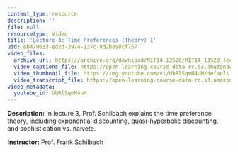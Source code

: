 ```yaml
---
content_type: resource
description: ''
file: null
resourcetype: Video
title: 'Lecture 3: Time Preferences (Theory) I'
uid: eb479633-ed2d-3974-137c-8d2b898cf757
video_files:
  archive_url: https://archive.org/download/MIT14.13S20/MIT14_13S20_lec03_300k.mp4
  video_captions_file: https://open-learning-course-data-rc.s3.amazonaws.com/14-13-psychology-and-economics-spring-2020/c5541576dc465e9fb82e3f97c1b92008_UbRlSqmN4uM.vtt
  video_thumbnail_file: https://img.youtube.com/vi/UbRlSqmN4uM/default.jpg
  video_transcript_file: https://open-learning-course-data-rc.s3.amazonaws.com/14-13-psychology-and-economics-spring-2020/a1d7c7b41873bb30f5703efcc99a874a_UbRlSqmN4uM.pdf
video_metadata:
  youtube_id: UbRlSqmN4uM
---
```


**Description:** In lecture 3, Prof. Schilbach explains the time preference theory, including exponential discounting, quasi-hyperbolic discounting, and sophistication vs. naivete.

**Instructor:** Prof. Frank Schilbach
